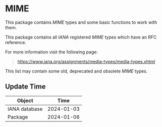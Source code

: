 # MIME

This package contains _MIME_ types and some basic functions to work with them.

This package contains all _IANA_ registered _MIME_ types which have an RFC 
reference.

For more information visit the following page:
> https://www.iana.org/assignments/media-types/media-types.xhtml

This list may contain some old, deprecated and obsolete _MIME_ types.

## Update Time

| Object        | Time       |
|---------------|------------|
| IANA database | 2024-01-03 |
| Package       | 2024-01-06 |
